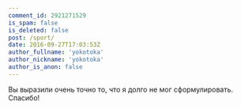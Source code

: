 ```yaml
---
comment_id: 2921271529
is_spam: false
is_deleted: false
post: /sport/
date: 2016-09-27T17:03:53Z
author_fullname: 'yokotoka'
author_nickname: 'yokotoka'
author_is_anon: false
---
```


<p>Вы выразили очень точно то, что я долго не мог сформулировать. Спасибо!</p>
